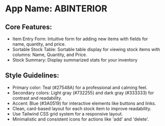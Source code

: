 # **App Name**: ABINTERIOR

## Core Features:

- Item Entry Form: Intuitive form for adding new items with fields for name, quantity, and price.
- Sortable Stock Table: Sortable table display for viewing stock items with columns: Name, Quantity, and Price.
- Stock Summary: Display summarized stats for your inventory

## Style Guidelines:

- Primary color: Teal (#27548A) for a professional and calming feel.
- Secondary colors: Light gray (#732255) and dark gray (#333333) for contrast and readability.
- Accent: Blue (#3A0519) for interactive elements like buttons and links.
- Clean, card-based layout for each stock item to improve readability.
- Use Tailwind CSS grid system for a responsive layout.
- Minimalistic and consistent icons for actions like 'add' and 'delete'.